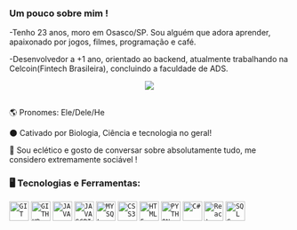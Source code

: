 ### Um pouco sobre mim !

-Tenho 23 anos, moro em Osasco/SP. Sou alguém que adora aprender, apaixonado por jogos, filmes, programação e café. 

-Desenvolvedor a +1 ano, orientado ao backend, atualmente trabalhando na Celcoin(Fintech Brasileira), concluindo a faculdade de ADS.

<p align="center">
  <img src="https://i.imgur.com/DnUrCmL.gif">
  
  </br>
</br>
<div display="inline-block">
 <p align="left"> 🌎 Pronomes: Ele/Dele/He</p>
 <p align="left"> 🌑 Cativado por Biologia, Ciência e tecnologia no geral!</p>
 <p align="left"> 🧪 Sou  eclético e gosto de conversar sobre absolutamente tudo, me considero extremamente sociável !</p>
</div>

### 🖥️ Tecnologias e Ferramentas: 
<code><img width="35px" src="https://cdn.jsdelivr.net/gh/devicons/devicon/icons/git/git-original.svg" title = "GIT"/></code>
<code><img width="35px" src="https://cdn.jsdelivr.net/gh/devicons/devicon/icons/github/github-original.svg" title = "GITHUB"/></code>
<code><img width="35px" src="https://cdn.jsdelivr.net/gh/devicons/devicon/icons/java/java-original.svg" title = "JAVA"/></code>
<code><img width="35px" src="https://cdn.jsdelivr.net/gh/devicons/devicon/icons/javascript/javascript-original.svg" title = "JAVASCRIPT"/></code>
<code><img width="35px" src="https://cdn.jsdelivr.net/gh/devicons/devicon/icons/mysql/mysql-original.svg" title = "MYSQL"/></code>
<code><img width="35px" src="https://cdn.jsdelivr.net/gh/devicons/devicon/icons/css3/css3-original-wordmark.svg" title = "CSS3"/></code>
<code><img width="35px" src="https://cdn.jsdelivr.net/gh/devicons/devicon/icons/html5/html5-original-wordmark.svg" title = "HTML5"/></code>
<code><img width="35px" src="https://cdn.jsdelivr.net/gh/devicons/devicon/icons/python/python-plain.svg" title = "PYTHON"/></code>
<code><img width="35px" src="https://static-00.iconduck.com/assets.00/c-sharp-c-icon-1822x2048-wuf3ijab.png" title = "C#"/></code>
<code><img width="35px" src="https://th.bing.com/th/id/OIP.3G3fhR0i4rSBJ5Ox1W4YjAHaGp?w=188&h=180&c=7&r=0&o=5&dpr=1.3&pid=1.7" title = "React"/></code>
<code><img width="35px" src="https://th.bing.com/th/id/OIP.y-deMym4sCo9Fq5m4B8U9QHaHO?w=174&h=180&c=7&r=0&o=5&dpr=1.3&pid=1.7" title = "SQL Server"/></code>
 </div>

